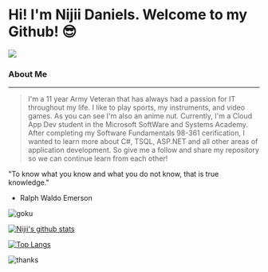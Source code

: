 # Hi! I'm Nijii Daniels. Welcome to my Github! :sunglasses:

![](https://visitor-badge.glitch.me/badge?page_id=NijiiD.NijiiD.readme)
<br />
### About Me
*****************
> I'm a 11 year Army Veteran that has always had a passion for IT throughout my life.  I like to play sports, my instruments, and video games. 
> As you can see I'm also an anime nut. Currently, I'm a Cloud App Dev student in the Microsoft SoftWare and Systems Academy. After completing 
> my Software Fundamentals 98-361 cerification, I wanted to learn more about C#, TSQL, ASP.NET and all other areas of application development.
> So give me a follow and share my repository so we can continue learn from each other!

"To know what you know and what you do not know, that is true knowledge."
- Ralph Waldo Emerson

![goku](https://user-images.githubusercontent.com/68288691/92551994-8cecca00-f22d-11ea-95cf-c6467ab02d74.gif)

[![Nijii's github stats](https://github-readme-stats.vercel.app/api?username=NijiiD)](https://github.com/anuraghazra/github-readme-stats)

[![Top Langs](https://github-readme-stats.vercel.app/api/top-langs/?username=NijiiD)](https://github.com/anuraghazra/github-readme-stats)


![thanks](https://user-images.githubusercontent.com/68288691/92553416-df7bb580-f230-11ea-9777-2e3752679383.gif)
